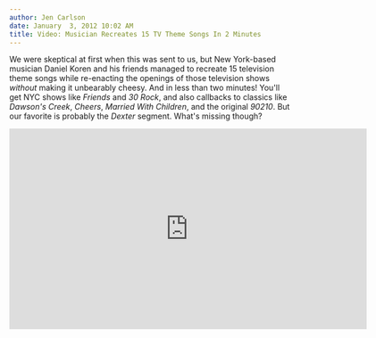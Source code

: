 ```yaml
---
author: Jen Carlson
date: January  3, 2012 10:02 AM
title: Video: Musician Recreates 15 TV Theme Songs In 2 Minutes
---
```


<p>We were skeptical at first when this was sent to us, but New York-based musician Daniel Koren and his friends managed to recreate 15 television theme songs while re-enacting the openings of those television shows <em>without</em> making it unbearably cheesy. And in less than two minutes! You&apos;ll get NYC shows like <em>Friends</em> and <em>30 Rock</em>, and also callbacks to classics like <em>Dawson&apos;s Creek</em>, <em>Cheers</em>, <em>Married With Children</em>, and the original <em>90210</em>. But our favorite is probably the <em>Dexter</em> segment. What&apos;s missing though?</p>

<p><iframe width="640" height="360" src="https://web.archive.org/web/20120124125630if_/http://www.youtube.com/embed/o2UnhPm8gYA" frameborder="0" allowfullscreen></iframe></p>